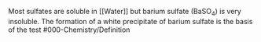 Most sulfates are soluble in [[Water]] but barium sulfate (BaSO<sub>4</sub>) is very insoluble. The formation of a white precipitate of barium sulfate is the basis of the test
#000-Chemistry/Definition